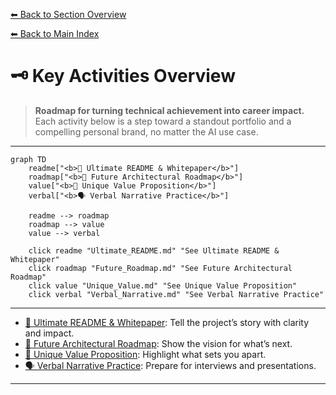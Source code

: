 [⬅ Back to Section Overview](README.md)

[⬅ Back to Main Index](../../INDEX.md)

# 🗝️ Key Activities Overview

> **Roadmap for turning technical achievement into career impact.**  
> Each activity below is a step toward a standout portfolio and a compelling personal brand, no matter the AI use case.

---

```mermaid
graph TD
    readme["<b>📖 Ultimate README & Whitepaper</b>"]
    roadmap["<b>🚀 Future Architectural Roadmap</b>"]
    value["<b>💎 Unique Value Proposition</b>"]
    verbal["<b>🗣️ Verbal Narrative Practice</b>"]

    readme --> roadmap
    roadmap --> value
    value --> verbal

    click readme "Ultimate_README.md" "See Ultimate README & Whitepaper"
    click roadmap "Future_Roadmap.md" "See Future Architectural Roadmap"
    click value "Unique_Value.md" "See Unique Value Proposition"
    click verbal "Verbal_Narrative.md" "See Verbal Narrative Practice"
```

---

- [📖 Ultimate README & Whitepaper](Ultimate_README.md): Tell the project’s story with clarity and impact.
- [🚀 Future Architectural Roadmap](Future_Roadmap.md): Show the vision for what’s next.
- [💎 Unique Value Proposition](Unique_Value.md): Highlight what sets you apart.
- [🗣️ Verbal Narrative Practice](Verbal_Narrative.md): Prepare for interviews and presentations.

---